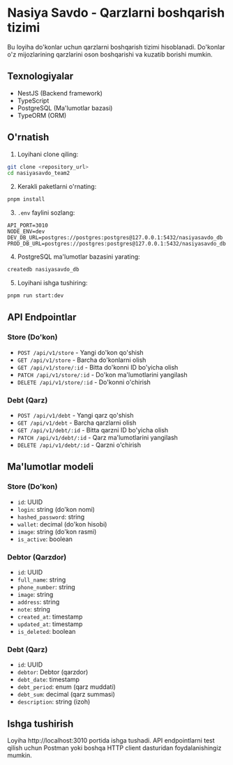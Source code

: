 # Nasiya Savdo - Qarzlarni boshqarish tizimi

Bu loyiha do'konlar uchun qarzlarni boshqarish tizimi hisoblanadi. Do'konlar o'z mijozlarining qarzlarini oson boshqarishi va kuzatib borishi mumkin.

## Texnologiyalar

- NestJS (Backend framework)
- TypeScript
- PostgreSQL (Ma'lumotlar bazasi)
- TypeORM (ORM)

## O'rnatish

1. Loyihani clone qiling:
```bash
git clone <repository_url>
cd nasiyasavdo_team2
```

2. Kerakli paketlarni o'rnating:
```bash
pnpm install
```

3. `.env` faylini sozlang:
```env
API_PORT=3010
NODE_ENV=dev
DEV_DB_URL=postgres://postgres:postgres@127.0.0.1:5432/nasiyasavdo_db
PROD_DB_URL=postgres://postgres:postgres@127.0.0.1:5432/nasiyasavdo_db
```

4. PostgreSQL ma'lumotlar bazasini yarating:
```bash
createdb nasiyasavdo_db
```

5. Loyihani ishga tushiring:
```bash
pnpm run start:dev
```

## API Endpointlar

### Store (Do'kon)

- `POST /api/v1/store` - Yangi do'kon qo'shish
- `GET /api/v1/store` - Barcha do'konlarni olish
- `GET /api/v1/store/:id` - Bitta do'konni ID bo'yicha olish
- `PATCH /api/v1/store/:id` - Do'kon ma'lumotlarini yangilash
- `DELETE /api/v1/store/:id` - Do'konni o'chirish

### Debt (Qarz)

- `POST /api/v1/debt` - Yangi qarz qo'shish
- `GET /api/v1/debt` - Barcha qarzlarni olish
- `GET /api/v1/debt/:id` - Bitta qarzni ID bo'yicha olish
- `PATCH /api/v1/debt/:id` - Qarz ma'lumotlarini yangilash
- `DELETE /api/v1/debt/:id` - Qarzni o'chirish

## Ma'lumotlar modeli

### Store (Do'kon)
- `id`: UUID
- `login`: string (do'kon nomi)
- `hashed_password`: string
- `wallet`: decimal (do'kon hisobi)
- `image`: string (do'kon rasmi)
- `is_active`: boolean

### Debtor (Qarzdor)
- `id`: UUID
- `full_name`: string
- `phone_number`: string
- `image`: string
- `address`: string
- `note`: string
- `created_at`: timestamp
- `updated_at`: timestamp
- `is_deleted`: boolean

### Debt (Qarz)
- `id`: UUID
- `debtor`: Debtor (qarzdor)
- `debt_date`: timestamp
- `debt_period`: enum (qarz muddati)
- `debt_sum`: decimal (qarz summasi)
- `description`: string (izoh)

## Ishga tushirish

Loyiha http://localhost:3010 portida ishga tushadi. API endpointlarni test qilish uchun Postman yoki boshqa HTTP client dasturidan foydalanishingiz mumkin.
